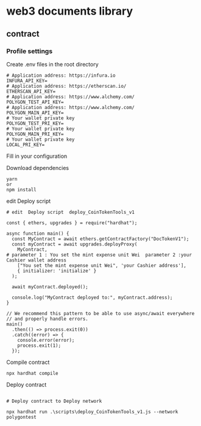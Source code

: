# web3 documents library

## contract

### Profile settings

Create .env files in the root directory

```
# Application address: https://infura.io
INFURA_API_KEY=
# Application address: https://etherscan.io/
ETHERSCAN_API_KEY=
# Application address: https://www.alchemy.com/
POLYGON_TEST_API_KEY=
# Application address: https://www.alchemy.com/
POLYGON_MAIN_API_KEY=
# Your wallet private key
POLYGON_TEST_PRI_KEY=
# Your wallet private key
POLYGON_MAIN_PRI_KEY=
# Your wallet private key
LOCAL_PRI_KEY=
```
Fill in your configuration


Download dependencies

```
yarn
or
npm install
```

edit Deploy script

```
# edit  Deploy script  deploy_CoinTokenTools_v1

const { ethers, upgrades } = require("hardhat");

async function main() {
  const MyContract = await ethers.getContractFactory("DocTokenV1");
  const myContract = await upgrades.deployProxy(
    MyContract, 
# parameter 1 : You set the mint expense unit Wei  parameter 2 :your Cashier wallet address
    ["You set the mint expense unit Wei", 'your Cashier address'],  
    { initializer: 'initialize' } 
  );

  await myContract.deployed();

  console.log("MyContract deployed to:", myContract.address);
}

// We recommend this pattern to be able to use async/await everywhere
// and properly handle errors.
main()
  .then(() => process.exit(0))
  .catch((error) => {
    console.error(error);
    process.exit(1);
  });

```

Compile contract 

```
npx hardhat compile 
```

Deploy contract 

```

# Deploy contract to Deploy network

npx hardhat run .\scripts\deploy_CoinTokenTools_v1.js --network polygontest

```